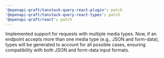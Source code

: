 ```yaml
---
'@openapi-qraft/tanstack-query-react-plugin': patch
'@openapi-qraft/tanstack-query-react-types': patch
'@openapi-qraft/react': patch
---
```


Implemented support for requests with multiple media types. Now, if an endpoint accepts more than one media type (e.g., JSON and form-data), types will be generated to account for all possible cases, ensuring compatibility with both JSON and form-data input formats.
